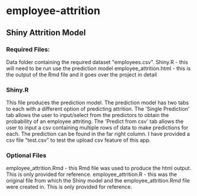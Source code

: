 # employee-attrition

## Shiny Attrition Model

### Required Files: 
Data folder containing the required dataset "employees.csv". 
Shiny.R - this will need to be run use the prediction model
employee_attrition.html - this is the output of the Rmd file and it goes over the project in detail

### Shiny.R 
This file produces the prediction model. The prediction model has two tabs to each with a different option of predicting attrition. The 'Single Prediction' tab allows the user to input/select from the predictors to obtain the probability of an employee attriting. The 'Predict from csv' tab allows the user to input a csv containing multiple rows of data to make predictions for each. The prediction can be found in the far right column. I have provided a csv file "test.csv" to test the upload csv feature of this app. 

### Optional Files
employee_attrition.Rmd - this Rmd file was used to produce the html output. This is only provided for reference.
employee_attrition.R - this was the original file from which the Shiny model and the employee_attrition.Rmd file were created in. This is only provided for reference. 

